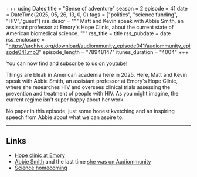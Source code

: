 +++
using Dates
title = "Sense of adventure"
season = 2
episode = 41
date = DateTime(2025, 05, 26, 13, 0, 0)
tags = ["politics", "science funding", "HIV","guest"]
rss_descr = """
Matt and Kevin speak with Abbie Smith,
an assistant professor at Emory's Hope Clinic,
about the current state of American biomedical science.
"""
rss_title = title
rss_pubdate = date
rss_enclosure = "https://archive.org/download/audiommunity_episode041/audiommunity_episode041.mp3"
episode_length = "78948147"
itunes_duration = "4004"
+++

You can now find and subscribe to us [on youtube!](https://youtube.com/@audiommunity)

Things are bleak in American academia here in 2025.
Here, Matt and Kevin speak with Abbie Smith,
an assistant professor at Emory's Hope Clinic,
where she researches HIV and oversees clinical trials
assessing the prevention and treatment of people with HIV.
As you might imagine, the current regime isn't super happy
about her work.

No paper in this episode, just some honest kvetching
and an inspiring speech from Abbie about what we can aspire to.

---

## Links

- [Hope clinic at Emory](https://hopeclinic.emory.edu/)
- [Abbie Smith](https://hopeclinic.emory.edu/about/bios/smith-abigail.html)
  and the last time [she was on Audiommunity](/episodes/episode009/)
- [Science homecoming](https://sciencehomecoming.com)


